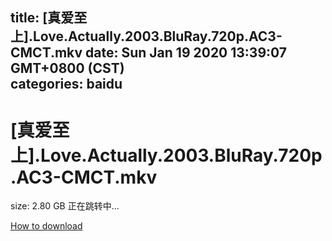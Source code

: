 
title: [真爱至上].Love.Actually.2003.BluRay.720p.AC3-CMCT.mkv
date: Sun Jan 19 2020 13:39:07 GMT+0800 (CST)    
categories: baidu
---

# [真爱至上].Love.Actually.2003.BluRay.720p.AC3-CMCT.mkv
size: 2.80 GB
 正在跳转中...
 

[How to download](https://bpcam.bemobtrk.com/go/2ceec3aa-1ca2-46d6-b9ff-aaa5c184517c?jno=3227)